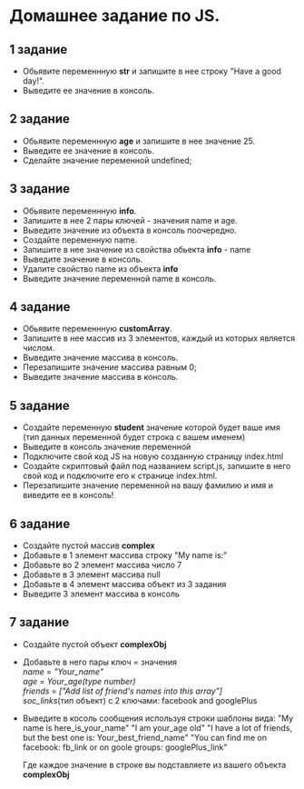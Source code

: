 # Домашнее задание по JS.

## 1 задание

- Обьявите переменнную **str** и запишите в нее строку "Have a good day!".
- Выведите ее значение в консоль.

## 2 задание

- Обьявите переменнную **age** и запишите в нее значение 25. 
- Выведите ее значение в консоль. 
- Сделайте значение переменной undefined;

## 3 задание

- Обьявите переменнную **info**. 
- Запишите в нее 2 пары ключей - значения name и age. 
- Выведите значение из объекта в консоль поочередно.
- Создайте переменную name.
- Запишите в нее значение из свойства обьекта **info** - name
- Выведите значение в консоль.
- Удалите свойство name из объекта **info**
- Выведите значение переменной name в консоль.

## 4 задание

- Обьявите переменнную **customArray**. 
- Запишите в нее массив из 3 элементов, каждый из которых является числом. 
- Выведите значение массива в консоль. 
- Перезапишите значение массива равным 0; 
- Выведите значение массива в консоль. 

## 5 задание

- Cоздайте переменную **student** значение которой будет ваше имя (тип данных переменной будет строка с вашем именем)
- Выведите в консоль значение переменной
- Подключите свой код JS на новую созданную страницу index.html 
- Создайте скриптовый файл под названием script.js, запишите в него свой код и подключите его к странице index.html.
- Перезапишите значение переменной на вашу фамилию и имя и виведите ее в консоль!

## 6 задание

- Cоздайте пустой массив **complex** 
- Добавьте в 1 элемент массива строку "My name is:"
- Добавьте во 2 элемент массива число 7
- Добавьте в 3 элемент массива null
- Добавьте в 4 элемент массива объект из 3 задания
- Выведите 3 элемент массива в консоль

## 7 задание

- Cоздайте пустой объект **complexObj** 
- Добавьте в него пары 
    ключ = значения <br/>
    _name_ = _"Your_name"_ <br/>
    _age_ = _Your_age(type number)_ <br/>
    _friends_ = _["Add list of friend's names into this array"]_ <br/>
    _soc_links_(тип объект) с 2 ключами: facebook and googlePlus <br/>
- Выведите в косоль сообщения используя строки шаблоны вида:
  "My name is here_is_your_name"
  "I am your_age old"
  "I have a lot of friends, but the best one is: Your_best_friend_name"
  "You can find me on facebook: fb_link or on goole groups: googlePlus_link"
  
  Где каждое значение в строке вы подставляете из вашего объекта **complexObj**
